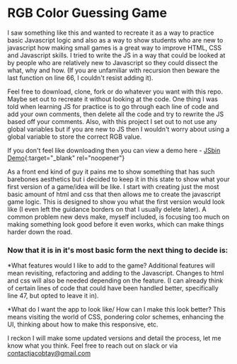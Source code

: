 # RGB Color Guessing Game

I saw something like this and wanted to recreate it as a way to practice basic Javascript logic and also as a way to show students who are new to javascript how making small games is a great way to improve HTML, CSS and Javascript skills. I tried to write the JS in a way that could be looked at by people who are relatively new to Javascript so they could dissect the what, why and how. (If you are unfamiliar with recursion then beware the last function on line 66, I couldn't resist adding it).

Feel free to download, clone, fork or do whatever you want with this repo. Maybe set out to recreate it without looking at the code. One thing I was told when learning JS for practice is to go through each line of code and add your own comments, then delete all the code and try to rewrite the JS based off your comments. Also, with this project I set out to not use any global variables but if you are new to JS then I wouldn't worry about using a global variable to store the correct RGB value.

If you don't feel like downloading then you can view a demo here - [JSbin Demo](https://jsbin.com/roqoyit/edit?output){:target="_blank" rel="noopener"}

As a front end kind of guy it pains me to show something that has such barebones aesthetics but i decided to keep it in this state to show what your first version of a game/idea will be like. I start with creating just the most basic amount of html and css that then allows me to create the javascript game logic. This is designed to show you what the first version would look like (I even left the guidance borders on that I usually delete later). A common problem new devs make, myself included, is focusing too much on making something look good before it even works, which can make things harder down the road.

### Now that it is in it's most basic form the next thing to decide is: 

*What features would I like to add to the game? Additional features will mean revisiting, refactoring and adding to the Javascript. Changes to html and css will also be needed depending on the feature.
(I can already think of certain lines of code that could have been handled better, specifically line 47, but opted to leave it in).

*What do I want the app to look like/ How can I make this look better? This means visiting the world of CSS, pondering color schemes, enhancing the UI, thinking about how to make this responsive, etc.

I reckon I will make some updated versions and detail the process, let me know what you think. Feel free to reach out on slack or via contactjacobtay@gmail.com


